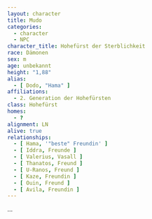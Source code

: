 ```yaml
---
layout: character
title: Mudo
categories:
  - character
  - NPC
character_title: Hohefürst der Sterblichkeit
race: Dämonen
sex: m
age: unbekannt
height: "1,88"
alias:
  - [ Dodo, "Hama" ]
affiliations:
  - 2. Generation der Hohefürsten
class: Hohefürst
homes:
  - ?
alignment: LN
alive: true
relationships:
  - [ Hama, '"beste" Freundin' ]
  - [ Iddra, Freunde ]
  - [ Valerius, Vasall ]
  - [ Thanatos, Freund ]
  - [ U-Ranos, Freund ]
  - [ Kaze, Freundin ]
  - [ Ouin, Freund ]
  - [ Avila, Freundin ]
---
```


...